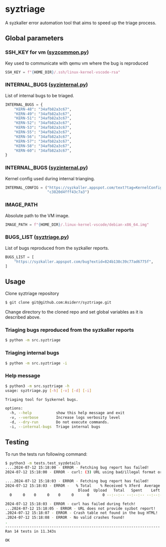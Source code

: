# syztriage

A syzkaller error automation tool that aims to speed up the triage process.

## Global parameters

### SSH_KEY for vm ([syzcommon.py](src/syzcommon.py))

Key used to communicate with qemu vm where the bug is reproduced

```py
SSH_KEY = f"{HOME_DIR}/.ssh/linux-kernel-vscode-rsa"
```

### INTERNAL_BUGS ([syzinternal.py](src/syzinternal.py))

List of internal bugs to be triaged.

```py
INTERNAL_BUGS = {
    "KERN-48": "34afb82a3c67",
    "KERN-49": "34afb82a3c67",
    "KERN-51": "34afb82a3c67",
    "KERN-52": "34afb82a3c67",
    "KERN-53": "34afb82a3c67",
    "KERN-55": "34afb82a3c67",
    "KERN-56": "34afb82a3c67",
    "KERN-57": "34afb82a3c67",
    "KERN-58": "34afb82a3c67",
    "KERN-60": "34afb82a3c67",
}
```

### INTERNAL_BUGS ([syzinternal.py](src/syzinternal.py))

Kernel config used during internal trianging.

```py
INTERNAL_CONFIG = ("https://syzkaller.appspot.com/text?tag=KernelConfig&x="
                   "c3820d4fff43c7a3")
```

### IMAGE_PATH

Absolute path to the VM image.

```py
IMAGE_PATH = f"{HOME_DIR}/.linux-kernel-vscode/debian-x86_64.img"
```

### BUGS_LIST ([syztriage.py](src/syztriage.py))

List of bugs reproduced from the syzkaller reports.

```py
BUGS_LIST = [
    "https://syzkaller.appspot.com/bug?extid=824b138c39c77ad6775f",
]
```

## Usage


Clone syztriage repository

```sh
$ git clone git@github.com:Asiderr/syztriage.git
```

Change directory to the cloned repo and set global variables as it is described
above.


### Triaging bugs reproduced from the syzkaller reports

```sh
$ python -m src.syztriage
```

### Triaging internal bugs

```sh
$ python -m src.syztriage -i
```

### Help message

```sh
$ python3 -m src.syztriage -h
usage: syztriage.py [-h] [-v] [-d] [-i]

Triaging tool for Syzkernel bugs.

options:
  -h, --help           show this help message and exit
  -v, --verbose        Increase logs verbosity level
  -d, --dry-run        Do not execute commands.
  -i, --internal-bugs  Triage internal bugs
```

## Testing

To run the tests run following command:
```sh
$ python3 -m tests.test_syzdetails
....2024-07-12 15:18:00 - ERROR - Fetching bug report has failed!
2024-07-12 15:18:00 - ERROR - curl: (3) URL using bad/illegal format or missing URL

....2024-07-12 15:18:03 - ERROR - Fetching bug report has failed!
2024-07-12 15:18:03 - ERROR -   % Total    % Received % Xferd  Average Speed   Time    Time     Time  Current
                                 Dload  Upload   Total   Spent    Left  Speed
  0     0    0     0    0     0      0      0 --:--:-- --:--:-- --:--:--     0curl: (6) Could not resolve host: INVALID

2024-07-12 15:18:03 - ERROR - curl has failed during fetch!
...2024-07-12 15:18:05 - ERROR - URL does not provide syzbot report!
.2024-07-12 15:18:07 - ERROR - Crash table not found in the bug HTML!
.2024-07-12 15:18:08 - ERROR - No valid crashes found!
.
----------------------------------------------------------------------
Ran 14 tests in 11.343s

OK
```
